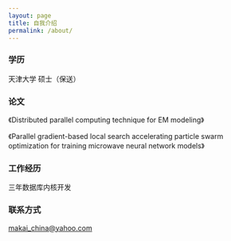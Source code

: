 ```yaml
---
layout: page
title: 自我介绍
permalink: /about/
---
```


### 学历  

天津大学 硕士（保送）   

### 论文  

《Distributed parallel computing technique for EM modeling》   

《Parallel gradient-based local search accelerating particle swarm optimization for training microwave neural network models》  


### 工作经历

三年数据库内核开发  

### 联系方式

[makai_china@yahoo.com](mailto:makai_china@yahoo.com)
